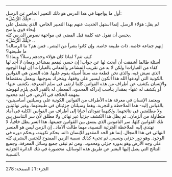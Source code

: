 ------------------------------------------------------------------------

أول ما يواجهنا في هذا الدرس هو ذلك التعبير الخاص عن الرسل:  
«تِلْكَ الرُّسُلُ» ..  
لم يقل: هؤلاء الرسل. إنما استهل الحديث عنهم بهذا التعبير الخاص، الذي
يشتمل على إيحاء قوي واضح.  
يحسن أن نقول عنه كلمة قبل المضي في مواجهة نصوص الدرس كله.  
«تِلْكَ الرُّسُلُ» ..  
إنهم جماعة خاصة. ذات طبيعة خاصة. وإن كانوا بشراً من البشر.. فمن هم؟ ما
الرسالة؟ ما طبيعتها؟  
كيف تتم؟ لماذا كان هؤلاء وحدهم رسلاً؟ وبماذا؟  
أسئلة طالما أشفقت أن أبحث لها عن جواب! إن حسي ليفعم بمشاعر ومعان لا أجد
لها كفاء من العبارات! ولكن لا بد من تقريب المشاعر والمعاني بالعبارات! إن
لهذا الوجود الذي نعيش فيه، والذي نحن قطعة منه سنناً أصيلة يقوم عليها. هذه
السنن هي القوانين الكونية التي أودعها الله هذا الكون ليسير على وفقها،
ويتحرك بموجبها، ويعمل بمقتضاها.  
والإنسان يكشف عن أطراف من هذه القوانين كلما ارتقى في سلم المعرفة. يكشف
عنها- أو يكشف له عنها- بمقدار يناسب إدراكه المحدود، المعطى له بالقدر
الذي يلزم لنهوضه بمهمة الخلافة في الأرض، في أمد محدود.  
ويعتمد الإنسان في معرفة هذه الأطراف من القوانين الكونية على وسيلتين
أساسيتين- بالقياس إليه- هما الملاحظة والتجربة. وهما وسيلتان جزئيتان في
طبيعتهما، وغير نهائيتين ولا مطلقتين في نتائجهما. ولكنهما تقودان أحيانا
إلى أطراف من القوانين الكلية في آماد متطاولة من الزمان.. ثم يظل هذا
الكشف جزئياً غير نهائي ولا مطلق لأن سر التناسق بين تلك القوانين كلها. سر
الناموس الذي ينسق بين القوانين جميعها. هذا السر يظل خافياً، لا تهتدي إليه
الملاحظة الجزئية النسبية، مهما طالت الآماد.. إن الزمن ليس هو العنصر
النهائي في هذا المجال. إنما هو الحد المقدور للإنسان ذاته، بحكم تكوينه،
وبحكم دوره في الوجود. وهو دور جزئي ونسبي. ثم تجيء كذلك نسبية الزمن
الممنوح للجنس البشري كله على وجه الأرض وهو بدوره جزئي ومحدود.. ومن ثم
تبقى جميع وسائل المعرفة، وجميع النتائج التي يصل إليها البشر عن طريق هذه
الوسائل، محصورة في تلك الدائرة الجزئية النسبية.

------------------------------------------------------------------------

الجزء: 1 ¦ الصفحة: 278
